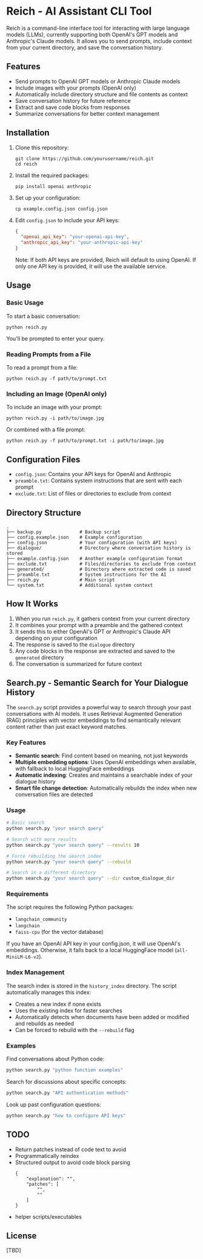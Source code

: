 # Reich - AI Assistant CLI Tool

Reich is a command-line interface tool for interacting with large language models (LLMs), currently supporting both OpenAI's GPT models and Anthropic's Claude models. It allows you to send prompts, include context from your current directory, and save the conversation history.

## Features

- Send prompts to OpenAI GPT models or Anthropic Claude models
- Include images with your prompts (OpenAI only)
- Automatically include directory structure and file contents as context
- Save conversation history for future reference
- Extract and save code blocks from responses
- Summarize conversations for better context management

## Installation

1. Clone this repository:
   ```
   git clone https://github.com/yourusername/reich.git
   cd reich
   ```

2. Install the required packages:
   ```
   pip install openai anthropic
   ```

3. Set up your configuration:
   ```
   cp example.config.json config.json
   ```

4. Edit `config.json` to include your API keys:
   ```json
   {
     "openai_api_key": "your-openai-api-key",
     "anthropic_api_key": "your-anthropic-api-key"
   }
   ```

   Note: If both API keys are provided, Reich will default to using OpenAI. If only one API key is provided, it will use the available service.

## Usage

### Basic Usage

To start a basic conversation:

```
python reich.py
```

You'll be prompted to enter your query.

### Reading Prompts from a File

To read a prompt from a file:

```
python reich.py -f path/to/prompt.txt
```

### Including an Image (OpenAI only)

To include an image with your prompt:

```
python reich.py -i path/to/image.jpg
```

Or combined with a file prompt:

```
python reich.py -f path/to/prompt.txt -i path/to/image.jpg
```

## Configuration Files

- `config.json`: Contains your API keys for OpenAI and Anthropic
- `preamble.txt`: Contains system instructions that are sent with each prompt
- `exclude.txt`: List of files or directories to exclude from context

## Directory Structure

```
.
├── backup.py              # Backup script
├── config.example.json    # Example configuration
├── config.json            # Your configuration (with API keys)
├── dialogue/              # Directory where conversation history is stored
├── example.config.json    # Another example configuration format
├── exclude.txt            # Files/directories to exclude from context
├── generated/             # Directory where extracted code is saved
├── preamble.txt           # System instructions for the AI
├── reich.py               # Main script
└── system.txt             # Additional system context
```

## How It Works

1. When you run `reich.py`, it gathers context from your current directory
2. It combines your prompt with a preamble and the gathered context
3. It sends this to either OpenAI's GPT or Anthropic's Claude API depending on your configuration
4. The response is saved to the `dialogue` directory
5. Any code blocks in the response are extracted and saved to the `generated` directory
6. The conversation is summarized for future context

## Search.py - Semantic Search for Your Dialogue History

The `search.py` script provides a powerful way to search through your past conversations with AI models. It uses Retrieval Augmented Generation (RAG) principles with vector embeddings to find semantically relevant content rather than just exact keyword matches.

### Key Features

- **Semantic search**: Find content based on meaning, not just keywords
- **Multiple embedding options**: Uses OpenAI embeddings when available, with fallback to local HuggingFace embeddings
- **Automatic indexing**: Creates and maintains a searchable index of your dialogue history
- **Smart file change detection**: Automatically rebuilds the index when new conversation files are detected

### Usage

```bash
# Basic search
python search.py "your search query"

# Search with more results
python search.py "your search query" --results 10

# Force rebuilding the search index
python search.py "your search query" --rebuild

# Search in a different directory
python search.py "your search query" --dir custom_dialogue_dir
```

### Requirements

The script requires the following Python packages:
- `langchain_community`
- `langchain`
- `faiss-cpu` (for the vector database)

If you have an OpenAI API key in your config.json, it will use OpenAI's embeddings. Otherwise, it falls back to a local HuggingFace model (`all-MiniLM-L6-v2`).

### Index Management

The search index is stored in the `history_index` directory. The script automatically manages this index:

- Creates a new index if none exists
- Uses the existing index for faster searches
- Automatically detects when documents have been added or modified and rebuilds as needed
- Can be forced to rebuild with the `--rebuild` flag

### Examples

Find conversations about Python code:
```bash
python search.py "python function examples"
```

Search for discussions about specific concepts:
```bash
python search.py "API authentication methods"
```

Look up past configuration questions:
```bash
python search.py "how to configure API keys"
```

## TODO
- Return patches instead of code text to avoid
- Programmatically reindex
- Structured output to avoid code block parsing
    ```
    {
        "explanation": "",
        "patches": [
            "",
            ""
        ]
    }
    ```
- helper scripts/executables

## License

[TBD]

